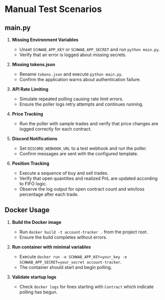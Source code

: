 # Manual Test Scenarios

## main.py

1. **Missing Environment Variables**
   - Unset `SCHWAB_APP_KEY` or `SCHWAB_APP_SECRET` and run `python main.py`.
   - Verify that an error is logged about missing secrets.

2. **Missing tokens.json**
   - Rename `tokens.json` and execute `python main.py`.
   - Confirm the application warns about authentication failure.

3. **API Rate Limiting**
   - Simulate repeated polling causing rate limit errors.
   - Ensure the poller logs retry attempts and continues running.

4. **Price Tracking**
   - Run the poller with sample trades and verify that price changes are logged
     correctly for each contract.
5. **Discord Notifications**
   - Set `DISCORD_WEBHOOK_URL` to a test webhook and run the poller.
   - Confirm messages are sent with the configured template.
6. **Position Tracking**
   - Execute a sequence of buy and sell trades.
   - Verify that open quantities and realized PnL are updated according to FIFO logic.
   - Observe the log output for open contract count and win/loss percentage after each trade.

## Docker Usage

1. **Build the Docker image**
   - Run `docker build -t account-tracker .` from the project root.
   - Ensure the build completes without errors.

2. **Run container with minimal variables**
   - Execute `docker run -e SCHWAB_APP_KEY=your_key -e SCHWAB_APP_SECRET=your_secret account-tracker`.
   - The container should start and begin polling.

3. **Validate startup logs**
   - Check `docker logs` for lines starting with `Contract` which indicate polling has begun.
